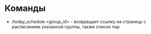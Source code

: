 # Команды
- /today_schedule <group_id> - возвращает ссылку на страницу с расписанием указанной группы, также список пар